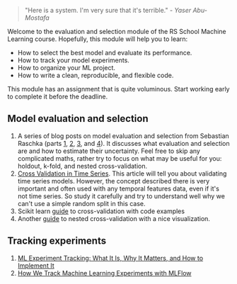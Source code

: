 > "Here is a system. I'm very sure that it's terrible." - *Yaser Abu-Mostafa*

Welcome to the evaluation and selection module of the RS School Machine Learning course. Hopefully, this module will help you to learn:
- How to select the best model and evaluate its performance.
- How to track your model experiments.
- How to organize your ML project.
- How to write a clean, reproducible, and flexible code.

This module has an assignment that is quite voluminous. Start working early to complete it before the deadline.

## Model evaluation and selection
1. A series of blog posts on model evaluation and selection from Sebastian Raschka (parts [1](https://sebastianraschka.com/blog/2016/model-evaluation-selection-part1.html), [2](https://sebastianraschka.com/blog/2016/model-evaluation-selection-part2.html), [3](https://sebastianraschka.com/blog/2016/model-evaluation-selection-part3.html), and [4](https://sebastianraschka.com/blog/2018/model-evaluation-selection-part4.html)). It discusses what evaluation and selection are and how to estimate their uncertainty. Feel free to skip any complicated maths, rather try to focus on what may be useful for you: holdout, k-fold, and nested cross-validation.
2. [Cross Validation in Time Series](https://medium.com/@soumyachess1496/cross-validation-in-time-series-566ae4981ce4). This article will tell you about validating time series models. However, the concept described there is very important and often used with any temporal features data, even if it's not time series. So study it carefully and try to understand well why we can't use a simple random split in this case.
3. Scikit learn [guide](https://scikit-learn.org/stable/model_selection.html) to cross-validation with code examples
4. Another [guide](https://weina.me/nested-cross-validation/) to nested cross-validation with a nice visualization. 

## Tracking experiments
1. [ML Experiment Tracking: What It Is, Why It Matters, and How to Implement It](https://neptune.ai/blog/ml-experiment-tracking)
2. [How We Track Machine Learning Experiments with MLFlow](https://www.datarevenue.com/en-blog/how-we-track-machine-learning-experiments-with-mlflow)
